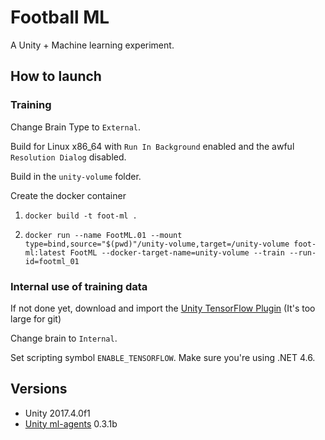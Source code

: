 # Football ML

A Unity + Machine learning experiment.

## How to launch

### Training

Change Brain Type to `External`.

Build for Linux x86_64 with `Run In Background` enabled and the awful `Resolution Dialog` disabled.

Build in the `unity-volume` folder.

Create the docker container

1. `docker build -t foot-ml .`

2. `docker run --name FootML.01 --mount type=bind,source="$(pwd)"/unity-volume,target=/unity-volume foot-ml:latest FootML --docker-target-name=unity-volume --train --run-id=footml_01`

### Internal use of training data

If not done yet, download and import the [Unity TensorFlow Plugin](https://s3.amazonaws.com/unity-ml-agents/0.3/TFSharpPlugin.unitypackage)
(It's too large for git)

Change brain to `Internal`.

Set scripting symbol `ENABLE_TENSORFLOW`. Make sure you're using .NET 4.6.

## Versions

- Unity 2017.4.0f1
- [Unity ml-agents](https://github.com/Unity-Technologies/ml-agents) 0.3.1b